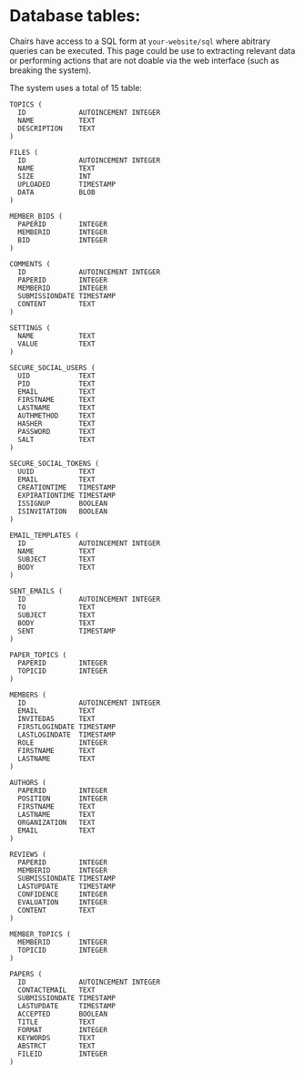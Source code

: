 Database tables:
================

Chairs have access to a SQL form at `your-website/sql` where abitrary queries
can be executed. This page could be use to extracting relevant data or
performing actions that are not doable via the web interface (such as breaking
the system).

The system uses a total of 15 table:

    TOPICS (
      ID             AUTOINCEMENT INTEGER
      NAME           TEXT
      DESCRIPTION    TEXT
    )

    FILES (
      ID             AUTOINCEMENT INTEGER
      NAME           TEXT
      SIZE           INT
      UPLOADED       TIMESTAMP
      DATA           BLOB
    )

    MEMBER_BIDS (
      PAPERID        INTEGER
      MEMBERID       INTEGER
      BID            INTEGER
    )

    COMMENTS (
      ID             AUTOINCEMENT INTEGER
      PAPERID        INTEGER
      MEMBERID       INTEGER
      SUBMISSIONDATE TIMESTAMP
      CONTENT        TEXT
    )

    SETTINGS (
      NAME           TEXT
      VALUE          TEXT
    )

    SECURE_SOCIAL_USERS (
      UID            TEXT
      PID            TEXT
      EMAIL          TEXT
      FIRSTNAME      TEXT
      LASTNAME       TEXT
      AUTHMETHOD     TEXT
      HASHER         TEXT
      PASSWORD       TEXT
      SALT           TEXT
    )

    SECURE_SOCIAL_TOKENS (
      UUID           TEXT
      EMAIL          TEXT
      CREATIONTIME   TIMESTAMP
      EXPIRATIONTIME TIMESTAMP
      ISSIGNUP       BOOLEAN
      ISINVITATION   BOOLEAN
    )

    EMAIL_TEMPLATES (
      ID             AUTOINCEMENT INTEGER
      NAME           TEXT
      SUBJECT        TEXT
      BODY           TEXT
    )

    SENT_EMAILS (
      ID             AUTOINCEMENT INTEGER
      TO             TEXT
      SUBJECT        TEXT
      BODY           TEXT
      SENT           TIMESTAMP
    )

    PAPER_TOPICS (
      PAPERID        INTEGER
      TOPICID        INTEGER
    )

    MEMBERS (
      ID             AUTOINCEMENT INTEGER
      EMAIL          TEXT
      INVITEDAS      TEXT
      FIRSTLOGINDATE TIMESTAMP
      LASTLOGINDATE  TIMESTAMP
      ROLE           INTEGER
      FIRSTNAME      TEXT
      LASTNAME       TEXT
    )

    AUTHORS (
      PAPERID        INTEGER
      POSITION       INTEGER
      FIRSTNAME      TEXT
      LASTNAME       TEXT
      ORGANIZATION   TEXT
      EMAIL          TEXT
    )

    REVIEWS (
      PAPERID        INTEGER
      MEMBERID       INTEGER
      SUBMISSIONDATE TIMESTAMP
      LASTUPDATE     TIMESTAMP
      CONFIDENCE     INTEGER
      EVALUATION     INTEGER
      CONTENT        TEXT
    )

    MEMBER_TOPICS (
      MEMBERID       INTEGER
      TOPICID        INTEGER
    )

    PAPERS (
      ID             AUTOINCEMENT INTEGER
      CONTACTEMAIL   TEXT
      SUBMISSIONDATE TIMESTAMP
      LASTUPDATE     TIMESTAMP
      ACCEPTED       BOOLEAN
      TITLE          TEXT
      FORMAT         INTEGER
      KEYWORDS       TEXT
      ABSTRCT        TEXT
      FILEID         INTEGER
    )
